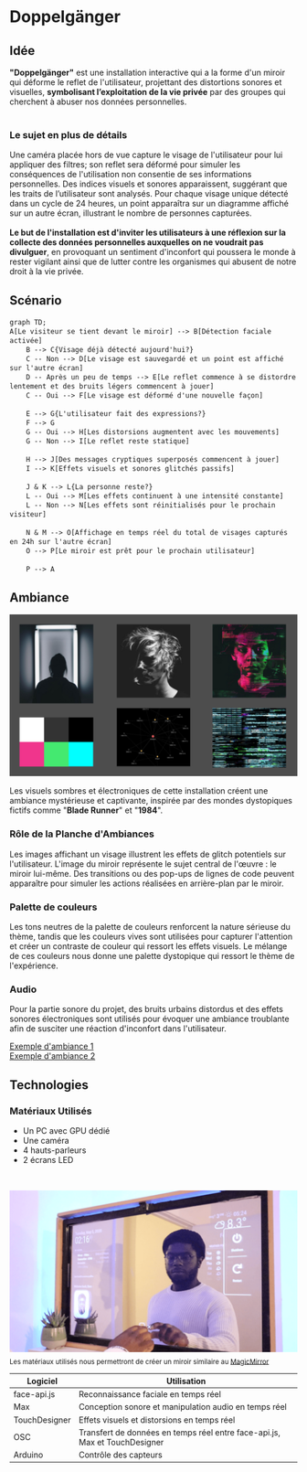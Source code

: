 # Doppelgänger

## Idée
 **"Doppelgänger"** est une installation interactive qui a la forme d'un miroir qui déforme le reflet de l'utilisateur, projettant des distortions sonores et visuelles, **symbolisant l’exploitation de la vie privée** par des groupes qui cherchent à abuser nos données personnelles.
 <br>
 <br>
 ### Le sujet en plus de détails
 Une caméra placée hors de vue capture le visage de l'utilisateur pour lui appliquer des filtres; son reflet sera déformé pour simuler les conséquences de l'utilisation non consentie de ses informations personnelles. Des indices visuels et sonores apparaissent, suggérant que les traits de l’utilisateur sont analysés. Pour chaque visage unique détecté dans un cycle de 24 heures, un point apparaîtra sur un diagramme affiché sur un autre écran, illustrant le nombre de personnes capturées.
 <br>
 <br>
 **Le but de l'installation est d'inviter les utilisateurs à une réflexion sur la collecte des données personnelles auxquelles on ne voudrait pas divulguer**, en provoquant un sentiment d'inconfort qui poussera le monde à rester vigilant ainsi que de lutter contre les organismes qui abusent de notre droit à la vie privée.

## Scénario
```mermaid
graph TD;
A[Le visiteur se tient devant le miroir] --> B[Détection faciale activée]
    B --> C{Visage déjà détecté aujourd'hui?}
    C -- Non --> D[Le visage est sauvegardé et un point est affiché sur l'autre écran]
    D -- Après un peu de temps --> E[Le reflet commence à se distordre lentement et des bruits légers commencent à jouer]
    C -- Oui --> F[Le visage est déformé d'une nouvelle façon]
    
    E --> G{L'utilisateur fait des expressions?}
    F --> G
    G -- Oui --> H[Les distorsions augmentent avec les mouvements]
    G -- Non --> I[Le reflet reste statique]

    H --> J[Des messages cryptiques superposés commencent à jouer]
    I --> K[Effets visuels et sonores glitchés passifs]
    
    J & K --> L{La personne reste?}
    L -- Oui --> M[Les effets continuent à une intensité constante]
    L -- Non --> N[Les effets sont réinitialisés pour le prochain visiteur]

    N & M --> O[Affichage en temps réel du total de visages capturés en 24h sur l'autre écran]
    O --> P[Le miroir est prêt pour le prochain utilisateur]

    P --> A
```

## Ambiance

![moodboard](moodboard.jpg)

Les visuels sombres et électroniques de cette installation créent une ambiance mystérieuse et captivante, inspirée par des mondes dystopiques fictifs comme "**Blade Runner**" et "**1984**".

### Rôle de la Planche d'Ambiances
Les images affichant un visage illustrent les effets de glitch potentiels sur l'utilisateur. L'image du miroir représente le sujet central de l'œuvre : le miroir lui-même. Des transitions ou des pop-ups de lignes de code peuvent apparaître pour simuler les actions réalisées en arrière-plan par le miroir.

### Palette de couleurs
Les tons neutres de la palette de couleurs renforcent la nature sérieuse du thème, tandis que les couleurs vives sont utilisées pour capturer l'attention et créer un contraste de couleur qui ressort les effets visuels. Le mélange de ces couleurs nous donne une palette dystopique qui ressort le thème de l'expérience.

### Audio

Pour la partie sonore du projet, des bruits urbains distordus et des effets sonores électroniques sont utilisés pour évoquer une ambiance troublante afin de susciter une réaction d'inconfort dans l'utilisateur.

[Exemple d'ambiance 1](https://www.youtube.com/watch?v=dIyfNWt7qSE)
<br>
[Exemple d'ambiance 2](https://www.youtube.com/watch?v=iym0s9Pa2LE)


## Technologies

### Matériaux Utilisés

- Un PC avec GPU dédié
- Une caméra
- 4 hauts-parleurs
- 2 écrans LED

<br>

![Magic Miror](magic_mirror.png)
<sub>Les matériaux utilisés nous permettront de créer un miroir similaire au [MagicMirror](https://magicmirror.builders/)</sub>
<br>

| **Logiciel**                    | **Utilisation**                                                            |
|---------------------------------|----------------------------------------------------------------------------|
| face-api.js                     | Reconnaissance faciale en temps réel                                       |
| Max                             | Conception sonore et manipulation audio en temps réel                      |
| TouchDesigner                   | Effets visuels et distorsions en temps réel                |
| OSC                             | Transfert de données en temps réel entre face-api.js, Max et TouchDesigner |
| Arduino                         | Contrôle des capteurs                                                      |
